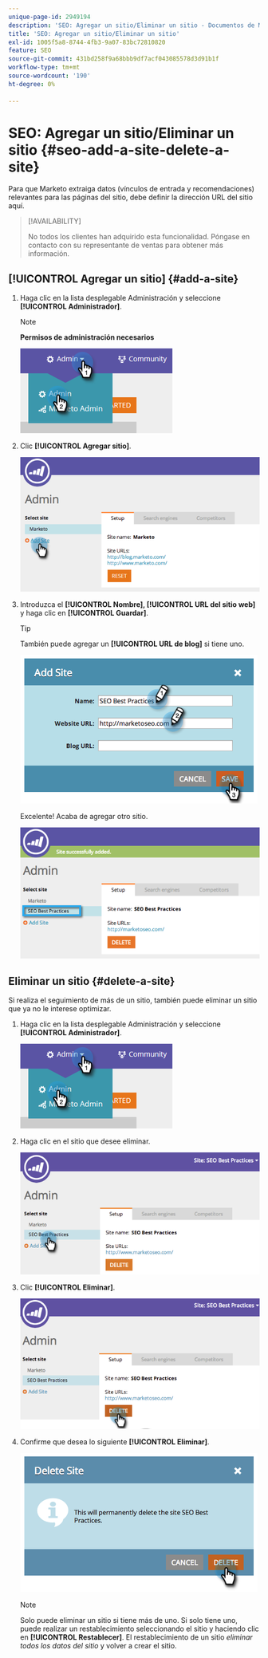 ```yaml
---
unique-page-id: 2949194
description: 'SEO: Agregar un sitio/Eliminar un sitio - Documentos de Marketo: documentación del producto'
title: 'SEO: Agregar un sitio/Eliminar un sitio'
exl-id: 1005f5a8-8744-4fb3-9a07-83bc72810820
feature: SEO
source-git-commit: 431bd258f9a68bbb9df7acf043085578d3d91b1f
workflow-type: tm+mt
source-wordcount: '190'
ht-degree: 0%

---
```


# SEO: Agregar un sitio/Eliminar un sitio {#seo-add-a-site-delete-a-site}

Para que Marketo extraiga datos (vínculos de entrada y recomendaciones) relevantes para las páginas del sitio, debe definir la dirección URL del sitio aquí.

>[!AVAILABILITY]
>
>No todos los clientes han adquirido esta funcionalidad. Póngase en contacto con su representante de ventas para obtener más información.

## [!UICONTROL Agregar un sitio] {#add-a-site}

1. Haga clic en la lista desplegable Administración y seleccione **[!UICONTROL Administrador]**.

   >[!NOTE]
   >
   >**Permisos de administración necesarios**

   ![](assets/one.png)

1. Clic **[!UICONTROL Agregar sitio]**.

   ![](assets/two.png)

1. Introduzca el **[!UICONTROL Nombre], [!UICONTROL URL del sitio web]** y haga clic en **[!UICONTROL Guardar]**.

   >[!TIP]
   >
   >También puede agregar un **[!UICONTROL URL de blog]** si tiene uno.

   ![](assets/image2014-9-17-21-3a19-3a51.png)

   Excelente! Acaba de agregar otro sitio.

   ![](assets/four.png)

## Eliminar un sitio {#delete-a-site}

Si realiza el seguimiento de más de un sitio, también puede eliminar un sitio que ya no le interese optimizar.

1. Haga clic en la lista desplegable Administración y seleccione **[!UICONTROL Administrador]**.

   ![](assets/one.png)

1. Haga clic en el sitio que desee eliminar.

   ![](assets/six.png)

1. Clic **[!UICONTROL Eliminar]**.

   ![](assets/seven.png)

1. Confirme que desea lo siguiente **[!UICONTROL Eliminar]**.

   ![](assets/image2014-9-17-21-3a21-3a22.png)

   >[!NOTE]
   >
   >Solo puede eliminar un sitio si tiene más de uno. Si solo tiene uno, puede realizar un restablecimiento seleccionando el sitio y haciendo clic en **[!UICONTROL Restablecer]**. El restablecimiento de un sitio _eliminar todos los datos del sitio_ y volver a crear el sitio.
